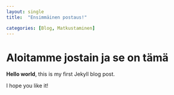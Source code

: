 ```yaml
---
layout: single
title:  "Ensimmäinen postaus!"

categories: [Blog, Matkustaminen]
---
```


# Aloitamme jostain ja se on tämä

**Hello world**, this is my first Jekyll blog post.

I hope you like it!
